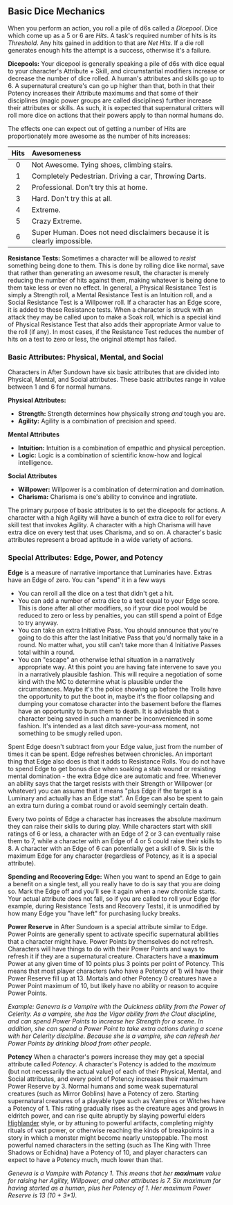 ## Basic Dice Mechanics

When you perform an action, you roll a pile of d6s called a _Dicepool_. Dice which come up as a 5 or 6 are _Hits_. A task's required number of hits is its _Threshold_. Any hits gained in addition to that are _Net Hits_. If a die roll generates enough hits the attempt is a success, otherwise it's a failure.

**Dicepools:** Your dicepool is generally speaking a pile of d6s with dice equal to your character's Attribute + Skill, and circumstantial modifiers increase or decrease the number of dice rolled. A human's attributes and skills go up to 6. A supernatural creature's can go up higher than that, both in that their Potency increases their Attribute maximums and that some of their disciplines (magic power groups are called disciplines) further increase their attributes or skills. As such, it is expected that supernatural critters will roll more dice on actions that their powers apply to than normal humans do.

The effects one can expect out of getting a number of Hits are proportionately more awesome as the number of hits increases:

| Hits | Awesomeness |
|:----:|:------------|
| 0 | Not Awesome. Tying shoes, climbing stairs. |
| 1 | Completely Pedestrian. Driving a car, Throwing Darts. |
| 2 | Professional. Don't try this at home. |
| 3 | Hard. Don't try this at all. |
| 4 | Extreme. |
| 5 | Crazy Extreme. |
| 6 | Super Human. Does not need disclaimers because it is clearly impossible. |

**Resistance Tests:** Sometimes a character will be allowed to _resist_ something being done to them. This is done by rolling dice like normal, save that rather than generating an awesome result, the character is merely reducing the number of hits against them, making whatever is being done to them take less or even no effect. In general, a Physical Resistance Test is simply a Strength roll, a Mental Resistance Test is an Intuition roll, and a Social Resistance Test is a Willpower roll. If a character has an Edge score, it is added to these Resistance tests. When a character is struck with an attack they may be called upon to make a Soak roll, which is a special kind of Physical Resistance Test that also adds their appropriate Armor value to the roll (if any). In most cases, if the Resistance Test reduces the number of hits on a test to zero or less, the original attempt has failed.

### Basic Attributes: Physical, Mental, and Social

Characters in After Sundown have six basic attributes that are divided into Physical, Mental, and Social attributes. These basic attributes range in value between 1 and 6 for normal humans.

**Physical Attributes:**
* **Strength:** Strength determines how physically strong _and_ tough you are.
* **Agility:** Agility is a combination of precision and speed.

**Mental Attributes**
* **Intuition:** Intuition is a combination of empathic and physical perception.
* **Logic:** Logic is a combination of scientific know-how and logical intelligence.

**Social Attributes**
* **Willpower:** Willpower is a combination of determination and domination.
* **Charisma:** Charisma is one's ability to convince and ingratiate.

The primary purpose of basic attributes is to set the dicepools for actions. A character with a high Agility will have a bunch of extra dice to roll for every skill test that invokes Agility. A character with a high Charisma will have extra dice on every test that uses Charisma, and so on. A character's basic attributes represent a broad aptitude in a wide variety of actions.

### Special Attributes: Edge, Power, and Potency

**Edge** is a measure of narrative importance that Luminaries have. Extras have an Edge of zero. You can "spend" it in a few ways

* You can reroll all the dice on a test that didn't get a hit.
* You can add a number of extra dice to a test equal to your Edge score. This is done after all other modifiers, so if your dice pool would be reduced to zero or less by penalties, you can still spend a point of Edge to try anyway.
* You can take an extra Initiative Pass. You should announce that you're going to do this after the last Initiative Pass that you'd normally take in a round. No matter what, you still can't take more than 4 Initiative Passes total within a round.
* You can "escape" an otherwise lethal situation in a narratively appropriate way. At this point you are having fate intervene to save you in a narratively plausible fashion. This will require a negotiation of some kind with the MC to determine what is plausible under the circumstances. Maybe it's the police showing up before the Trolls have the opportunity to put the boot in, maybe it's the floor collapsing and dumping your comatose character into the basement before the flames have an opportunity to burn them to death. It is advisable that a character being saved in such a manner be inconvenienced in some fashion. It's intended as a last ditch save-your-ass moment, not something to be smugly relied upon.

Spent Edge doesn't subtract from your Edge value, just from the number of times it can be spent. Edge refreshes between chronicles. An important thing that Edge also does is that it adds to Resistance Rolls. You do not have to spend Edge to get bonus dice when soaking a stab wound or resisting mental domination - the extra Edge dice are automatic and free. Whenever an ability says that the target resists with their Strength or Willpower (or whatever) you can assume that it means "plus Edge if the target is a Luminary and actually has an Edge stat". An Edge can also be spent to gain an extra turn during a combat round or avoid seemingly certain death.

Every two points of Edge a character has increases the absolute maximum they can raise their skills to during play. While characters start with skill ratings of 6 or less, a character with an Edge of 2 or 3 can eventually raise them to 7, while a character with an Edge of 4 or 5 could raise their skills to 8. A character with an Edge of 6 can potentially get a skill of 9. Six is the maximum Edge for any character (regardless of Potency, as it is a special attribute).

**Spending and Recovering Edge:** When you want to spend an Edge to gain a benefit on a single test, all you really have to do is say that you are doing so. Mark the Edge off and you'll see it again when a new chronicle starts. Your actual attribute does not fall, so if you are called to roll your Edge (for example, during Resistance Tests and Recovery Tests), it is unmodified by how many Edge you "have left" for purchasing lucky breaks.

**Power Reserve** in After Sundown is a special attribute similar to Edge. Power Points are generally spent to activate specific supernatural abilities that a character might have. Power Points by themselves do not refresh. Characters will have things to do with their Power Points and ways to refresh it if they are a supernatural creature. Characters have a **maximum** Power at any given time of 10 points plus 3 points per point of Potency. This means that most player characters (who have a Potency of 1) will have their Power Reserve fill up at 13. Mortals and other Potency 0 creatures have a Power Point maximum of 10, but likely have no ability or reason to acquire Power Points.

_Example: Genevra is a Vampire with the Quickness ability from the Power of Celerity. As a vampire, she has the Vigor ability from the Clout discipline, and can spend Power Points to increase her Strength for a scene. In addition, she can spend a Power Point to take extra actions during a scene with her Celerity discipline. Because she is a vampire, she can refresh her Power Points by drinking blood from other people._

**Potency** When a character's powers increase they may get a special attribute called _Potency_. A character's Potency is added to the _maximum_ (but not necessarily the actual value) of each of their Physical, Mental, and Social attributes, and every point of Potency increases their maximum Power Reserve by 3. Normal humans and some weak supernatural creatures (such as Mirror Goblins) have a Potency of zero. Starting supernatural creatures of a playable type such as Vampires or Witches have a Potency of 1. This rating gradually rises as the creature ages and grows in eldritch power, and can rise quite abruptly by slaying powerful elders [Highlander](http://www.imdb.com/title/tt0091203/) style, or by attuning to powerful artifacts, completing mighty rituals of vast power, or otherwise reaching the kinds of breakpoints in a story in which a monster might become nearly unstoppable. The most powerful named characters in the setting (such as The King with Three Shadows or Echidna) have a Potency of 10, and player characters can expect to have a Potency much, much lower than that.

_Genevra is a Vampire with Potency 1. This means that her **maximum** value for raising her Agility, Willpower, and other attributes is 7. Six maximum for having started as a human, plus her Potency of 1. Her maximum Power Reserve is 13 (10 + 3*1)._
